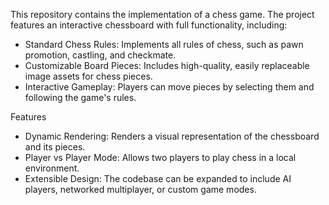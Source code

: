 This repository contains the implementation of a chess game. The project features an interactive chessboard with full functionality, including:
- Standard Chess Rules: Implements all rules of chess, such as pawn promotion, castling, and checkmate.
- Customizable Board Pieces: Includes high-quality, easily replaceable image assets for chess pieces.
- Interactive Gameplay: Players can move pieces by selecting them and following the game's rules.


Features
- Dynamic Rendering: Renders a visual representation of the chessboard and its pieces.
- Player vs Player Mode: Allows two players to play chess in a local environment.
- Extensible Design: The codebase can be expanded to include AI players, networked multiplayer, or custom game modes.
